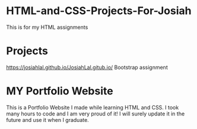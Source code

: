 # HTML-and-CSS-Projects-For-Josiah
This is for my HTML assignments  
# Projects
https://josiahlal.github.io/JosiahLal.gitub.io/
Bootstrap assignment
# MY Portfolio Website
This is a Portfolio Website I made while learning HTML and CSS. I took many hours to code and I am very proud of it! I will surely update it 
in the future and use it when I graduate. 


